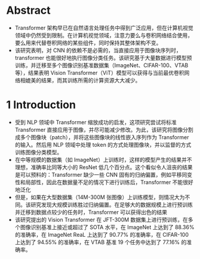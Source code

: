 # Abstract #
- Transformer 架构早已在自然语言处理任务中得到广泛应用，但在计算机视觉领域中仍然受到限制。在计算机视觉领域，注意力要么与卷积网络结合使用，要么用来代替卷积网络的某些组件，同时保持其整体架构不变。
- 该研究表明，对 CNN 的依赖不是必需的，当直接应用于图像块序列时，transformer 也能很好地执行图像分类任务。该研究基于大量数据进行模型预训练，并迁移至多个图像识别基准数据集（ImageNet、CIFAR-100、VTAB 等），结果表明 Vision Transformer（ViT）模型可以获得与当前最优卷积网络相媲美的结果，而其训练所需的计算资源大大减少。
# 1 Introduction #
- 受到 NLP 领域中 Transformer 缩放成功的启发，这项研究尝试将标准 Transformer 直接应用于图像，并尽可能减少修改。为此，该研究将图像分割成多个图像块（patch），并将这些图像块的线性嵌入序列作为 Transformer 的输入。然后用 NLP 领域中处理 token 的方式处理图像块，并以监督的方式训练图像分类模型。
- 在中等规模的数据集（如 ImageNet）上训练时，这样的模型产生的结果并不理想，准确率比同等大小的 ResNet 低几个百分点。这个看似令人沮丧的结果是可以预料的：Transformer 缺少一些 CNN 固有的归纳偏置，例如平移同变性和局部性，因此在数据量不足的情况下进行训练后，Transformer 不能很好地泛化
- 但是，如果在大型数据集（14M-300M 张图像）上训练模型，则情况大为不同。该研究发现大规模训练胜过归纳偏置。在足够大的数据规模上进行预训练并迁移到数据点较少的任务时，Transformer 可以获得出色的结果
- 该研究提出的 Vision Transformer 在 JFT-300M 数据集上进行预训练，在多个图像识别基准上接近或超过了 SOTA 水平，在 ImageNet 上达到了 88.36% 的准确率，在 ImageNet ReaL 上达到了 90.77% 的准确率，在 CIFAR-100 上达到了 94.55% 的准确率，在 VTAB 基准 19 个任务中达到了 77.16% 的准确率。
